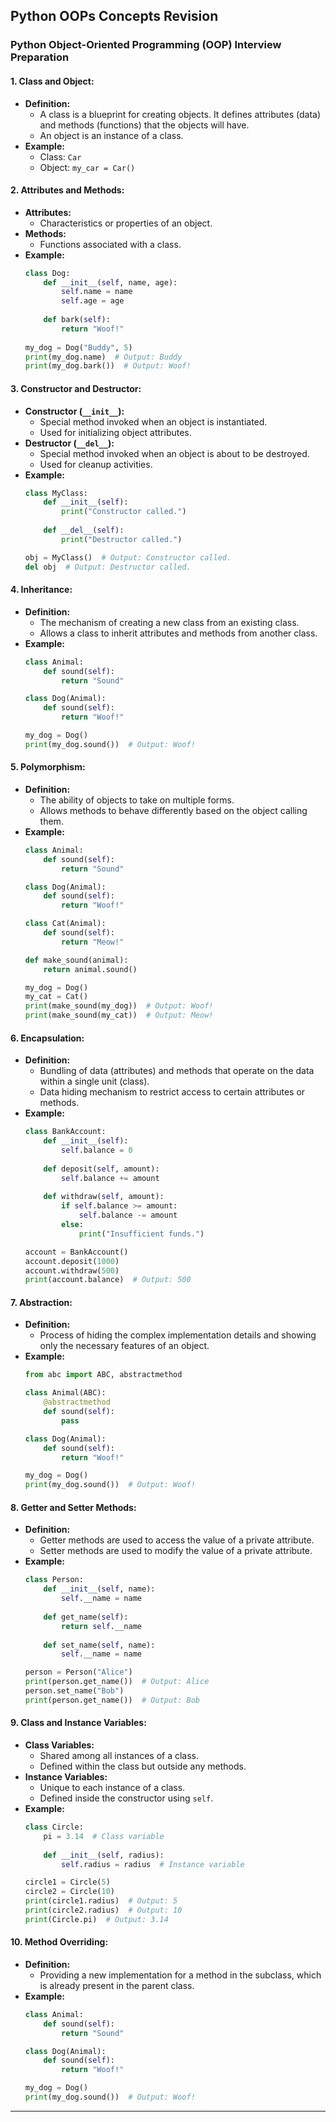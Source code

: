 ## Python OOPs Concepts Revision

### Python Object-Oriented Programming (OOP) Interview Preparation

#### 1. **Class and Object:**
- **Definition:** 
    - A class is a blueprint for creating objects. It defines attributes (data) and methods (functions) that the objects will have.
    - An object is an instance of a class.
- **Example:**
    - Class: `Car`
    - Object: `my_car = Car()`
  
#### 2. **Attributes and Methods:**
- **Attributes:**
    - Characteristics or properties of an object.
- **Methods:**
    - Functions associated with a class.
- **Example:**
    ```python
    class Dog:
        def __init__(self, name, age):
            self.name = name
            self.age = age
            
        def bark(self):
            return "Woof!"
            
    my_dog = Dog("Buddy", 5)
    print(my_dog.name)  # Output: Buddy
    print(my_dog.bark())  # Output: Woof!
    ```
  
#### 3. **Constructor and Destructor:**
- **Constructor (`__init__`):**
    - Special method invoked when an object is instantiated.
    - Used for initializing object attributes.
- **Destructor (`__del__`):**
    - Special method invoked when an object is about to be destroyed.
    - Used for cleanup activities.
- **Example:**
    ```python
    class MyClass:
        def __init__(self):
            print("Constructor called.")
        
        def __del__(self):
            print("Destructor called.")
    
    obj = MyClass()  # Output: Constructor called.
    del obj  # Output: Destructor called.
    ```

#### 4. **Inheritance:**
- **Definition:**
    - The mechanism of creating a new class from an existing class.
    - Allows a class to inherit attributes and methods from another class.
- **Example:**
    ```python
    class Animal:
        def sound(self):
            return "Sound"
    
    class Dog(Animal):
        def sound(self):
            return "Woof!"
    
    my_dog = Dog()
    print(my_dog.sound())  # Output: Woof!
    ```
  
#### 5. **Polymorphism:**
- **Definition:**
    - The ability of objects to take on multiple forms.
    - Allows methods to behave differently based on the object calling them.
- **Example:**
    ```python
    class Animal:
        def sound(self):
            return "Sound"
    
    class Dog(Animal):
        def sound(self):
            return "Woof!"
    
    class Cat(Animal):
        def sound(self):
            return "Meow!"
    
    def make_sound(animal):
        return animal.sound()
    
    my_dog = Dog()
    my_cat = Cat()
    print(make_sound(my_dog))  # Output: Woof!
    print(make_sound(my_cat))  # Output: Meow!
    ```

#### 6. **Encapsulation:**
- **Definition:**
    - Bundling of data (attributes) and methods that operate on the data within a single unit (class).
    - Data hiding mechanism to restrict access to certain attributes or methods.
- **Example:**
    ```python
    class BankAccount:
        def __init__(self):
            self.balance = 0
        
        def deposit(self, amount):
            self.balance += amount
        
        def withdraw(self, amount):
            if self.balance >= amount:
                self.balance -= amount
            else:
                print("Insufficient funds.")
    
    account = BankAccount()
    account.deposit(1000)
    account.withdraw(500)
    print(account.balance)  # Output: 500
    ```
  
#### 7. **Abstraction:**
- **Definition:**
    - Process of hiding the complex implementation details and showing only the necessary features of an object.
- **Example:**
    ```python
    from abc import ABC, abstractmethod
    
    class Animal(ABC):
        @abstractmethod
        def sound(self):
            pass
    
    class Dog(Animal):
        def sound(self):
            return "Woof!"
    
    my_dog = Dog()
    print(my_dog.sound())  # Output: Woof!
    ```

#### 8. **Getter and Setter Methods:**
- **Definition:**
    - Getter methods are used to access the value of a private attribute.
    - Setter methods are used to modify the value of a private attribute.
- **Example:**
    ```python
    class Person:
        def __init__(self, name):
            self.__name = name
        
        def get_name(self):
            return self.__name
        
        def set_name(self, name):
            self.__name = name
    
    person = Person("Alice")
    print(person.get_name())  # Output: Alice
    person.set_name("Bob")
    print(person.get_name())  # Output: Bob
    ```

#### 9. **Class and Instance Variables:**
- **Class Variables:**
    - Shared among all instances of a class.
    - Defined within the class but outside any methods.
- **Instance Variables:**
    - Unique to each instance of a class.
    - Defined inside the constructor using `self`.
- **Example:**
    ```python
    class Circle:
        pi = 3.14  # Class variable
        
        def __init__(self, radius):
            self.radius = radius  # Instance variable
    
    circle1 = Circle(5)
    circle2 = Circle(10)
    print(circle1.radius)  # Output: 5
    print(circle2.radius)  # Output: 10
    print(Circle.pi)  # Output: 3.14
    ```

#### 10. **Method Overriding:**
- **Definition:**
    - Providing a new implementation for a method in the subclass, which is already present in the parent class.
- **Example:**
    ```python
    class Animal:
        def sound(self):
            return "Sound"
    
    class Dog(Animal):
        def sound(self):
            return "Woof!"
    
    my_dog = Dog()
    print(my_dog.sound())  # Output: Woof!
    ```

---


```python

```
